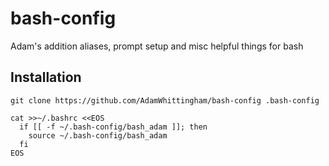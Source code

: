 bash-config
===========

Adam's addition aliases, prompt setup and misc helpful things for bash

Installation
------------
```
git clone https://github.com/AdamWhittingham/bash-config .bash-config 

cat >>~/.bashrc <<EOS
  if [[ -f ~/.bash-config/bash_adam ]]; then
    source ~/.bash-config/bash_adam
  fi
EOS
```
